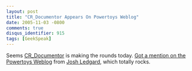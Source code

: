 ```yaml
---
layout: post
title: "CR_Documentor Appears On Powertoys Weblog"
date: 2005-11-03 -0800
comments: true
disqus_identifier: 915
tags: [GeekSpeak]
---
```

Seems
[CR\_Documentor](/archive/2004/11/15/cr_documentor-the-documentor-plug-in-for-dxcore.aspx)
is making the rounds today. [Got a mention on the Powertoys
Weblog](http://blogs.msdn.com/powertoys/archive/2005/11/03/488556.aspx)
from [Josh Ledgard](http://blogs.msdn.com/jledgard/), which totally
rocks.
